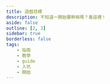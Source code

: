 ```yaml
---
title: 遊戲目標
description: 不知道一開始要幹嘛嗎？看這裡！
aside: false
outline: [2, 3]
sidebar: true
borderless: false
tags:
    - 指南
    - 教學
    - guide
    - 入坑
    - 開始
---
```

